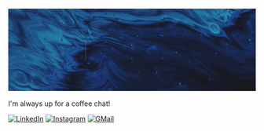 ![beep boop](images/hero.gif "My name is Simona; I love cats, robots and coding")

I'm always up for a coffee chat!

<a href="https://linkedin.com/in/winnekes" target="_blank">![LinkedIn](https://img.shields.io/badge/LinkedIn-0077B5?style=for-the-badge&logo=linkedin&logoColor=white "Badge for LinkedIn")</a>
<a href="https://instagram.com/robotsandcats" target="_blank">![Instagram](https://img.shields.io/badge/Instagram-E4405F?style=for-the-badge&logo=instagram&logoColor=white "Badge for Instagram")</a>
<a href="mailto:simona.winnekes@googlemail.com">![GMail](	https://img.shields.io/badge/Gmail-D14836?style=for-the-badge&logo=gmail&logoColor=white "Badge for Gmail")</a> 